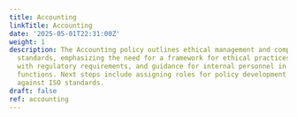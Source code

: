 ```yaml
---
title: Accounting
linkTitle: Accounting
date: '2025-05-01T22:31:00Z'
weight: 1
description: The Accounting policy outlines ethical management and compliance with
  standards, emphasizing the need for a framework for ethical practices, alignment
  with regulatory requirements, and guidance for internal personnel in accounting
  functions. Next steps include assigning roles for policy development and validating
  against ISO standards.
draft: false
ref: accounting
---
```


